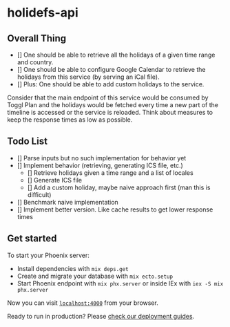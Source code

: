 # holidefs-api

## Overall Thing

- [] One should be able to retrieve all the holidays of a given time range and
  country.
- [] One should be able to configure Google Calendar to retrieve the holidays
  from this service (by serving an iCal file).
- [] Plus: One should be able to add custom holidays to the service.

Consider that the main endpoint of this service would be consumed by Toggl Plan
and the holidays would be fetched every time a new part of the timeline is
accessed or the service is reloaded. Think about measures to keep the response
times as low as possible.

## Todo List

- [] Parse inputs but no such implementation for behavior yet
- [] Implement behavior (retrieving, generating ICS file, etc.)
  - [] Retrieve holidays given a time range and a list of locales
  - [] Generate ICS file
  - [] Add a custom holiday, maybe naive approach first (man this is difficult)
- [] Benchmark naive implementation
- [] Implement better version. Like cache results to get lower response times

## Get started

To start your Phoenix server:

  * Install dependencies with `mix deps.get`
  * Create and migrate your database with `mix ecto.setup`
  * Start Phoenix endpoint with `mix phx.server` or inside IEx with `iex -S mix phx.server`

Now you can visit [`localhost:4000`](http://localhost:4000) from your browser.

Ready to run in production? Please [check our deployment guides](https://hexdocs.pm/phoenix/deployment.html).
